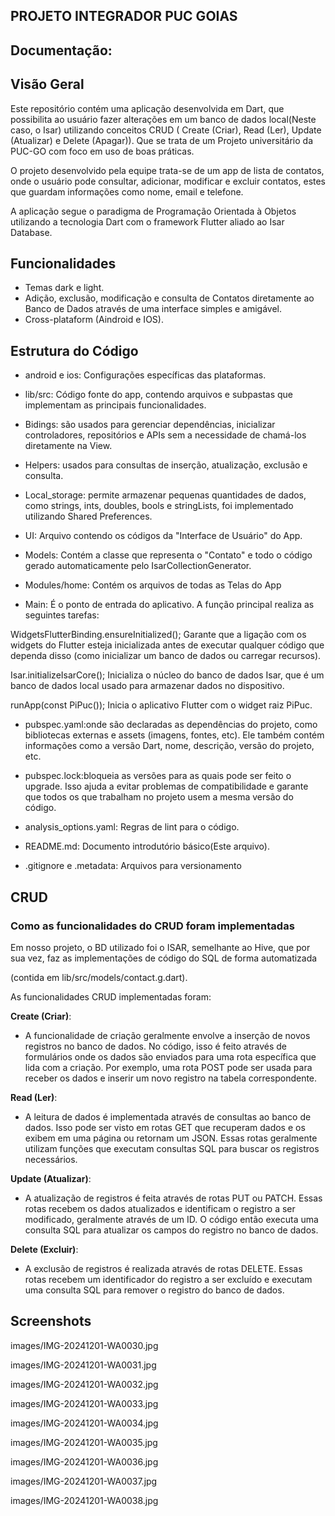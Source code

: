 ## PROJETO INTEGRADOR PUC GOIAS









## Documentação:




















## Visão Geral


Este repositório contém uma aplicação desenvolvida em Dart, que possibilita ao usuário fazer alterações em um banco de dados local(Neste caso, o Isar) utilizando conceitos CRUD ( Create (Criar), Read (Ler), Update (Atualizar) e Delete (Apagar)). Que se trata de um Projeto universitário da PUC-GO com foco em uso de boas práticas.

O projeto desenvolvido pela equipe trata-se de um app de lista de contatos, onde o usuário pode consultar, adicionar, modificar e excluir contatos, estes que guardam informações como nome, email e telefone.

A aplicação segue o paradigma de Programação Orientada à Objetos utilizando a tecnologia Dart com o framework Flutter aliado ao Isar Database.
## Funcionalidades

- Temas dark e light.
- Adição, exclusão, modificação e consulta de Contatos diretamente ao Banco de Dados através de uma interface simples e amigável.
- Cross-plataform (Aindroid e IOS).


## Estrutura do Código


 - android e ios: Configurações específicas das plataformas.

- lib/src: Código fonte do app, contendo arquivos e subpastas que implementam as principais funcionalidades.

- Bidings: são usados para gerenciar dependências, inicializar controladores, repositórios e APIs sem a necessidade de chamá-los diretamente na View. 

- Helpers:  usados para consultas de inserção, atualização, exclusão e consulta. 

- Local_storage: permite armazenar pequenas quantidades de dados, como strings, ints, doubles, bools e stringLists, foi implementado utilizando Shared Preferences.

- UI: Arquivo contendo os códigos da "Interface de Usuário" do App.

- Models: Contém a classe que representa o "Contato" e todo o código gerado automaticamente pelo IsarCollectionGenerator.

- Modules/home: Contém os arquivos de todas as Telas do App

- Main: É o ponto de entrada do aplicativo. A função principal realiza as seguintes tarefas:

WidgetsFlutterBinding.ensureInitialized();
Garante que a ligação com os widgets do Flutter esteja inicializada antes de executar qualquer código que dependa disso (como inicializar um banco de dados ou carregar recursos).

Isar.initializeIsarCore();
Inicializa o núcleo do banco de dados Isar, que é um banco de dados local usado para armazenar dados no dispositivo.

runApp(const PiPuc());
Inicia o aplicativo Flutter com o widget raiz PiPuc.



- pubspec.yaml:onde são declaradas as dependências do projeto, como bibliotecas externas e assets (imagens, fontes, etc). Ele também contém informações como a versão Dart, nome, descrição, versão do projeto, etc. 


- pubspec.lock:bloqueia as versões para as quais pode ser feito o upgrade. Isso ajuda a evitar problemas de compatibilidade e garante que todos os que trabalham no projeto usem a mesma versão do código. 


- analysis_options.yaml: Regras de lint para o código.

- README.md: Documento introdutório básico(Este arquivo).

- .gitignore e .metadata: Arquivos para versionamento


## CRUD


### Como as funcionalidades do CRUD foram implementadas

Em nosso projeto, o BD utilizado foi o ISAR, semelhante ao Hive, que por sua vez, faz as implementações de código do SQL de forma automatizada

 (contida em lib/src/models/contact.g.dart).

As funcionalidades CRUD implementadas foram:

 **Create (Criar)**:
   - A funcionalidade de criação geralmente envolve a inserção de novos registros no banco de dados. No código, isso é feito através de formulários onde os dados são enviados para uma rota específica que lida com a criação. Por exemplo, uma rota POST pode ser usada para receber os dados e inserir um novo registro na tabela correspondente.

 **Read (Ler)**:
   - A leitura de dados é implementada através de consultas ao banco de dados. Isso pode ser visto em rotas GET que recuperam dados e os exibem em uma página ou retornam um JSON. Essas rotas geralmente utilizam funções que executam consultas SQL para buscar os registros necessários.

 **Update (Atualizar)**:
   - A atualização de registros é feita através de rotas PUT ou PATCH. Essas rotas recebem os dados atualizados e identificam o registro a ser modificado, geralmente através de um ID. O código então executa uma consulta SQL para atualizar os campos do registro no banco de dados.

 **Delete (Excluir)**:
   - A exclusão de registros é realizada através de rotas DELETE. Essas rotas recebem um identificador do registro a ser excluído e executam uma consulta SQL para remover o registro do banco de dados.




## Screenshots

images/IMG-20241201-WA0030.jpg

images/IMG-20241201-WA0031.jpg

images/IMG-20241201-WA0032.jpg

images/IMG-20241201-WA0033.jpg

images/IMG-20241201-WA0034.jpg

images/IMG-20241201-WA0035.jpg

images/IMG-20241201-WA0036.jpg

images/IMG-20241201-WA0037.jpg

images/IMG-20241201-WA0038.jpg
